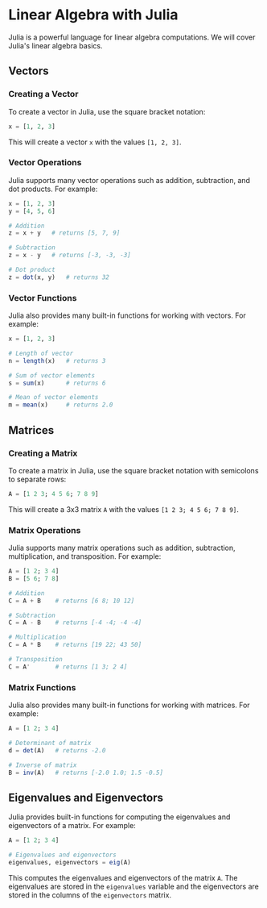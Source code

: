 # Linear Algebra with Julia

Julia is a powerful language for linear algebra computations.
We will cover Julia's linear algebra basics.

## Vectors

### Creating a Vector

To create a vector in Julia, use the square bracket notation:

```julia
x = [1, 2, 3]
```

This will create a vector `x` with the values `[1, 2, 3]`.

### Vector Operations

Julia supports many vector operations such as addition, subtraction, and dot products. For example:

```julia
x = [1, 2, 3]
y = [4, 5, 6]

# Addition
z = x + y   # returns [5, 7, 9]

# Subtraction
z = x - y   # returns [-3, -3, -3]

# Dot product
z = dot(x, y)   # returns 32
```

### Vector Functions

Julia also provides many built-in functions for working with vectors. For example:

```julia
x = [1, 2, 3]

# Length of vector
n = length(x)   # returns 3

# Sum of vector elements
s = sum(x)      # returns 6

# Mean of vector elements
m = mean(x)     # returns 2.0
```

## Matrices

### Creating a Matrix

To create a matrix in Julia, use the square bracket notation with semicolons to separate rows:

```julia
A = [1 2 3; 4 5 6; 7 8 9]
```

This will create a 3x3 matrix `A` with the values `[1 2 3; 4 5 6; 7 8 9]`.

### Matrix Operations

Julia supports many matrix operations such as addition, subtraction, multiplication, and transposition. For example:

```julia
A = [1 2; 3 4]
B = [5 6; 7 8]

# Addition
C = A + B    # returns [6 8; 10 12]

# Subtraction
C = A - B    # returns [-4 -4; -4 -4]

# Multiplication
C = A * B    # returns [19 22; 43 50]

# Transposition
C = A'       # returns [1 3; 2 4]
```

### Matrix Functions

Julia also provides many built-in functions for working with matrices. For example:

```julia
A = [1 2; 3 4]

# Determinant of matrix
d = det(A)   # returns -2.0

# Inverse of matrix
B = inv(A)   # returns [-2.0 1.0; 1.5 -0.5]
```

## Eigenvalues and Eigenvectors

Julia provides built-in functions for computing the eigenvalues and eigenvectors of a matrix. For example:

```julia
A = [1 2; 3 4]

# Eigenvalues and eigenvectors
eigenvalues, eigenvectors = eig(A)
```

This computes the eigenvalues and eigenvectors of the matrix `A`.
The eigenvalues are stored in the `eigenvalues` variable and the eigenvectors are stored in the columns of the `eigenvectors` matrix.
